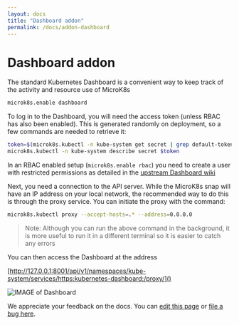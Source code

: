 ```yaml
---
layout: docs
title: "Dashboard addon"
permalink: /docs/addon-dashboard
---
```


# Dashboard addon

The standard Kubernetes Dashboard is a convenient way to keep track of the
activity and resource use of MicroK8s

```bash
microk8s.enable dashboard
```

To log in to the Dashboard, you will need the access token (unless RBAC has
also been enabled). This is generated randomly on deployment, so a few commands
are needed to retrieve it:

```bash
token=$(microk8s.kubectl -n kube-system get secret | grep default-token | cut -d " " -f1)
microk8s.kubectl -n kube-system describe secret $token
```
In an RBAC enabled setup (`microk8s.enable rbac`) you need to create a user with
restricted permissions as detailed in the
[upstream Dashboard wiki][upstream-dashboard]

Next, you need a connection to the API server. While the MicroK8s snap will
have an IP address on your local network, the recommended way to do this is
through the proxy service. You can initiate the proxy with the command:

```bash
microk8s.kubectl proxy --accept-hosts=.* --address=0.0.0.0
```

> Note: Although you can run the above command in the background, it is more useful to run it in a different terminal so it is easier to catch any errors


You can then access the Dashboard at the address

[http://127.0.0.1:8001/api/v1/namespaces/kube-system/services/https:kubernetes-dashboard:/proxy/]()

![IMAGE of Dashboard](https://assets.ubuntu.com/v1/c9cec03a-ubuntu18.04-microk8s+on+QEMU-KVM_007.png)

[upstream-dashboard]: https://github.com/kubernetes/dashboard/wiki/Creating-sample-user
<!-- FEEDBACK -->
<div class="p-notification--information">
  <p class="p-notification__response">
    We appreciate your feedback on the docs. You can 
    <a href="https://https://github.com/canonical-web-and-design/microk8s.io/edit/master/docs/addon-dashboard.md" class="p-notification__action">edit this page</a> 
    or 
    <a href="https://github.com/canonical-web-and-design/microk8s.io/issues/new" class="p-notification__action">file a bug here</a>.
  </p>
</div>
